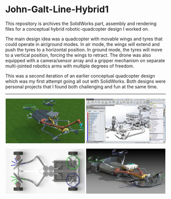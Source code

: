 <h1>John-Galt-Line-Hybrid1</h1>

<p>This repository is archives the SolidWorks part, assembly and rendering files for a conceptual hybrid robotic-quadcopter design I worked on.</p>

<p>The main design idea was a quadcopter with movable wings and tyres that could operate in air/ground modes. In air mode, the wings will extend and push the tyres to a horizontal position. In ground mode, the tyres will move to a vertical position, forcing the wings to retract. The drone was also equipped with a camera/sensor array and a gripper mechanism on separate multi-jointed robotics arms with multiple degrees of freedom.</p>

<p>This was a second iteration of an earlier conceptual quadcopter design which was my first attempt going all out with SolidWorks. Both designs were personal projects that I found both challenging and fun at the same time.</p>

<hr>

<p float="center" align="middle">
 <img src="./media/JGL_H1_05.JPG" width="49.5%"/>  <img src="./media/Screenshot (128).png" width="49.5%" />
</p>

<p float="center" align="middle">
  <img src="./media/JGL_H1_01.JPG" width="49.5%" />  <img src="./media/JGL_H1_07.JPG" width="49.5%" />
</p>
